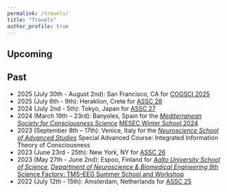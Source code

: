 ```yaml
---
permalink: /travels/
title: "Travels"
author_profile: true
---
```


<h2>Upcoming</h2>
<ul></ul>

<h2>Past</h2>
<ul>
  <li>2025 (July 30th - August 2nd): San Francisco, CA for <a href="https://cognitivesciencesociety.org/cogsci-2025/" target="_blank">COGSCI 2025</a></li>
  <li>2025 (July 6th - 9th): Heraklion, Crete for <a href="https://theassc.org/assc-28/" target="_blank">ASSC 28</a></li>
  <li>2024 (July 2nd - 5th): Tokyo, Japan for <a href="https://theassc.org/assc-27/" target="_blank">ASSC 27</a></li>
  <li>2024 (March 19th – 23rd): Banyoles, Spain for the <i><a href="https://www.mesec.co/" target="_blank">Mediterranean Society for Consciousness Science</a></i> <a href="https://www.mesec.co/event/winterschool_2024" target="_blank">MESEC Winter School 2024</a></li>
  <li>2023 (September 8th – 17th): Venice, Italy for the <a href="https://www.neurosas.org/" target="_blank"><i>Neuroscience School of Advanced Studies</i></a> Special Advanced Course: Integrated Information Theory of Consciousness</li>
  <li>2023 (June 23rd - 25th): New York, NY for <a href="https://theassc.org/assc-26/" target="_blank">ASSC 26</a></li>
  <li>2023 (May 27th - June 2nd): Espoo, Finland for <i><a href="https://www.aalto.fi/en" target="_blank">Aalto University School of Science</a>, <a href="https://www.aalto.fi/en/department-of-neuroscience-and-biomedical-engineering" target="_blank">Department of Neuroscience & Biomedical Engineering</a></i><a href="https://www.aalto.fi/en/events/9th-science-factory-tms-eeg-summer-school-and-workshop" target="_blank"> 9th Science Factory: TMS–EEG Summer School and Workshop</a></li>
  <li>2022 (July 12th - 15th): Amsterdam, Netherlands for <a href="https://theassc.org/assc-25/" target="_blank">ASSC 25</a></li>
</ul>
